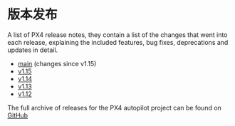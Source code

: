 # 版本发布

A list of PX4 release notes, they contain a list of the changes that went into each release, explaining the included features, bug fixes, deprecations and updates in detail.

- [main](../releases/main.md) (changes since v1.15)
- [v1.15](../releases/1.15.md)
- [v1.14](../releases/1.14.md)
- [v1.13](../releases/1.13.md)
- [v1.12](../releases/1.12.md)

The full archive of releases for the PX4 autopilot project can be found on [GitHub](https://github.com/PX4/PX4-Autopilot/releases)
